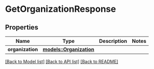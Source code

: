 # GetOrganizationResponse

## Properties

Name | Type | Description | Notes
------------ | ------------- | ------------- | -------------
**organization** | [**models::Organization**](organization.md) |  | 

[[Back to Model list]](../README.md#documentation-for-models) [[Back to API list]](../README.md#documentation-for-api-endpoints) [[Back to README]](../README.md)


